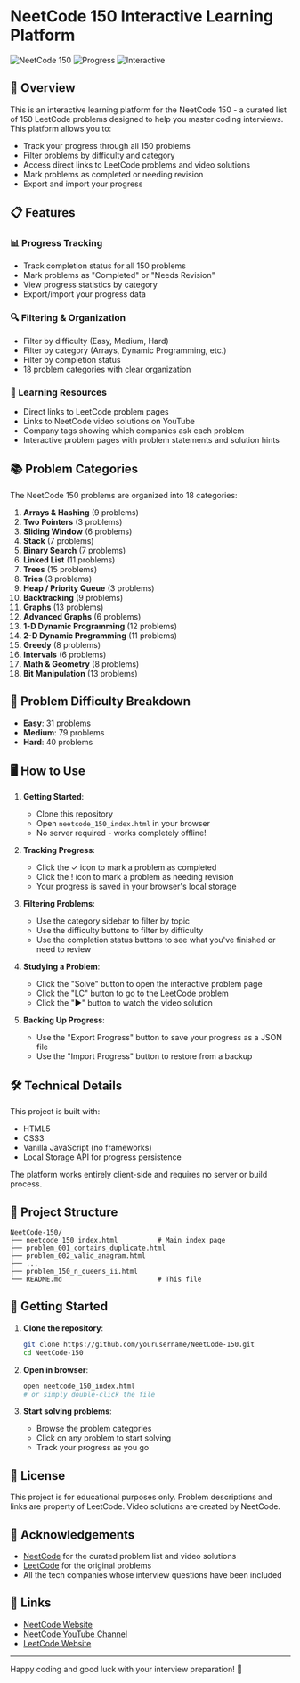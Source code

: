 # NeetCode 150 Interactive Learning Platform

![NeetCode 150](https://img.shields.io/badge/NeetCode-150%20Problems-blue?style=for-the-badge)
![Progress](https://img.shields.io/badge/Progress-Tracking-green?style=for-the-badge)
![Interactive](https://img.shields.io/badge/Platform-Interactive-orange?style=for-the-badge)

## 🚀 Overview

This is an interactive learning platform for the NeetCode 150 - a curated list of 150 LeetCode problems designed to help you master coding interviews. This platform allows you to:

- Track your progress through all 150 problems
- Filter problems by difficulty and category
- Access direct links to LeetCode problems and video solutions
- Mark problems as completed or needing revision
- Export and import your progress

## 📋 Features

### 📊 Progress Tracking
- Track completion status for all 150 problems
- Mark problems as "Completed" or "Needs Revision"
- View progress statistics by category
- Export/import your progress data

### 🔍 Filtering & Organization
- Filter by difficulty (Easy, Medium, Hard)
- Filter by category (Arrays, Dynamic Programming, etc.)
- Filter by completion status
- 18 problem categories with clear organization

### 🔗 Learning Resources
- Direct links to LeetCode problem pages
- Links to NeetCode video solutions on YouTube
- Company tags showing which companies ask each problem
- Interactive problem pages with problem statements and solution hints

## 📚 Problem Categories

The NeetCode 150 problems are organized into 18 categories:

1. **Arrays & Hashing** (9 problems)
2. **Two Pointers** (3 problems)
3. **Sliding Window** (6 problems)
4. **Stack** (7 problems)
5. **Binary Search** (7 problems)
6. **Linked List** (11 problems)
7. **Trees** (15 problems)
8. **Tries** (3 problems)
9. **Heap / Priority Queue** (3 problems)
10. **Backtracking** (9 problems)
11. **Graphs** (13 problems)
12. **Advanced Graphs** (6 problems)
13. **1-D Dynamic Programming** (12 problems)
14. **2-D Dynamic Programming** (11 problems)
15. **Greedy** (8 problems)
16. **Intervals** (6 problems)
17. **Math & Geometry** (8 problems)
18. **Bit Manipulation** (13 problems)

## 🔢 Problem Difficulty Breakdown

- **Easy**: 31 problems
- **Medium**: 79 problems
- **Hard**: 40 problems

## 🖥️ How to Use

1. **Getting Started**:
   - Clone this repository
   - Open `neetcode_150_index.html` in your browser
   - No server required - works completely offline!

2. **Tracking Progress**:
   - Click the ✓ icon to mark a problem as completed
   - Click the ! icon to mark a problem as needing revision
   - Your progress is saved in your browser's local storage

3. **Filtering Problems**:
   - Use the category sidebar to filter by topic
   - Use the difficulty buttons to filter by difficulty
   - Use the completion status buttons to see what you've finished or need to review

4. **Studying a Problem**:
   - Click the "Solve" button to open the interactive problem page
   - Click the "LC" button to go to the LeetCode problem
   - Click the "▶" button to watch the video solution

5. **Backing Up Progress**:
   - Use the "Export Progress" button to save your progress as a JSON file
   - Use the "Import Progress" button to restore from a backup

## 🛠️ Technical Details

This project is built with:
- HTML5
- CSS3
- Vanilla JavaScript (no frameworks)
- Local Storage API for progress persistence

The platform works entirely client-side and requires no server or build process.

## 📁 Project Structure

```
NeetCode-150/
├── neetcode_150_index.html          # Main index page
├── problem_001_contains_duplicate.html
├── problem_002_valid_anagram.html
├── ...
├── problem_150_n_queens_ii.html
└── README.md                        # This file
```

## 🎯 Getting Started

1. **Clone the repository**:
   ```bash
   git clone https://github.com/yourusername/NeetCode-150.git
   cd NeetCode-150
   ```

2. **Open in browser**:
   ```bash
   open neetcode_150_index.html
   # or simply double-click the file
   ```

3. **Start solving problems**:
   - Browse the problem categories
   - Click on any problem to start solving
   - Track your progress as you go

## 📝 License

This project is for educational purposes only. Problem descriptions and links are property of LeetCode. Video solutions are created by NeetCode.

## 🙏 Acknowledgements

- [NeetCode](https://neetcode.io/) for the curated problem list and video solutions
- [LeetCode](https://leetcode.com/) for the original problems
- All the tech companies whose interview questions have been included

## 🔗 Links

- [NeetCode Website](https://neetcode.io/)
- [NeetCode YouTube Channel](https://www.youtube.com/c/NeetCode)
- [LeetCode Website](https://leetcode.com/)

---

Happy coding and good luck with your interview preparation! 🚀
